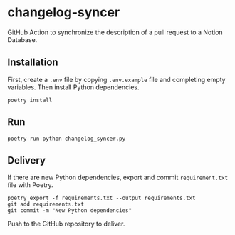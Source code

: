 # changelog-syncer

GitHub Action to synchronize the description of a pull request to a Notion Database.

## Installation

First, create a `.env` file by copying `.env.example` file and completing empty variables.
Then install Python dependencies.

```
poetry install
```

## Run

```
poetry run python changelog_syncer.py
```

## Delivery

If there are new Python dependencies, export and commit `requirement.txt` file with Poetry.

```
poetry export -f requirements.txt --output requirements.txt
git add requirements.txt
git commit -m "New Python dependencies"
```

Push to the GitHub repository to deliver.
